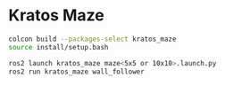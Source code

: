 # Kratos Maze

```bash
colcon build --packages-select kratos_maze
source install/setup.bash
```

```bash
ros2 launch kratos_maze maze<5x5 or 10x10>.launch.py
ros2 run kratos_maze wall_follower
```